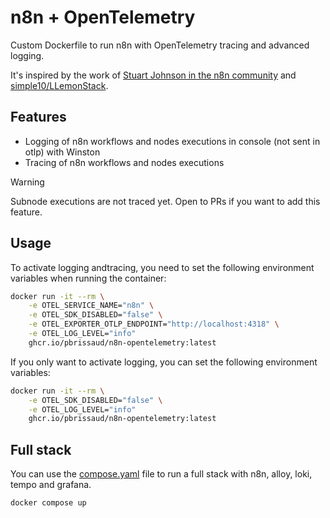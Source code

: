 # n8n + OpenTelemetry

Custom Dockerfile to run n8n with OpenTelemetry tracing and advanced logging.

It's inspired by the work of [Stuart Johnson in the n8n community](https://community.n8n.io/t/n8n-successfully-instrumented-with-opentelemetry/78468) and [simple10/LLemonStack](https://github.com/LLemonStack/llemonstack).

## Features 

- Logging of n8n workflows and nodes executions in console (not sent in otlp) with Winston
- Tracing of n8n workflows and nodes executions
> [!WARNING]
> Subnode executions are not traced yet. Open to PRs if you want to add this feature.

## Usage

To activate logging andtracing, you need to set the following environment variables when running the container:

```bash
docker run -it --rm \
    -e OTEL_SERVICE_NAME="n8n" \
    -e OTEL_SDK_DISABLED="false" \
    -e OTEL_EXPORTER_OTLP_ENDPOINT="http://localhost:4318" \
    -e OTEL_LOG_LEVEL="info"
    ghcr.io/pbrissaud/n8n-opentelemetry:latest
```

If you only want to activate logging, you can set the following environment variables:

```bash
docker run -it --rm \
    -e OTEL_SDK_DISABLED="false" \
    -e OTEL_LOG_LEVEL="info"
    ghcr.io/pbrissaud/n8n-opentelemetry:latest
```

## Full stack

You can use the [compose.yaml](compose.yaml) file to run a full stack with n8n, alloy, loki, tempo and grafana.

```bash
docker compose up
```
    
    

